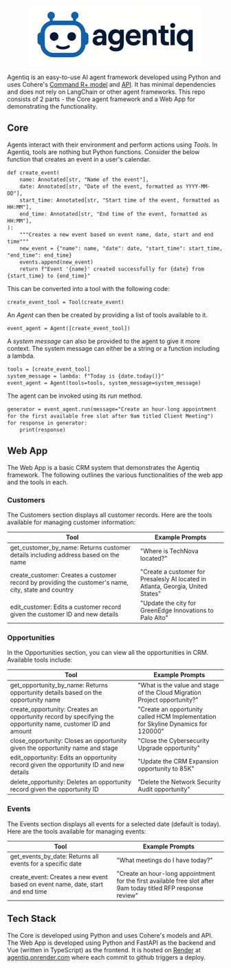 <div align="center">

![Agentiq Logo](assets/agentiq_logo.png)

</div>

Agentiq is an easy-to-use AI agent framework developed using Python and uses Cohere's [Command R+ model](https://docs.cohere.com/v2/docs/command-r-plus) and [API](https://docs.cohere.com/v2/reference/about). It has minimal dependencies and does not rely on LangChain or other agent frameworks. This repo consists of 2 parts - the Core agent framework and a Web App for demonstrating the functionality.

## Core
Agents interact with their environment and perform actions using *Tools*. In Agentiq, tools are nothing but Python functions. Consider the below function that creates an event in a user's calendar.

```
def create_event(
    name: Annotated[str, "Name of the event"],
    date: Annotated[str, "Date of the event, formatted as YYYY-MM-DD"],
    start_time: Annotated[str, "Start time of the event, formatted as HH:MM"],
    end_time: Annotated[str, "End time of the event, formatted as HH:MM"],
):
    """Creates a new event based on event name, date, start and end time"""
    new_event = {"name": name, "date": date, "start_time": start_time, "end_time": end_time}
    events.append(new_event)
    return f"Event '{name}' created successfully for {date} from {start_time} to {end_time}"
```

This can be converted into a tool with the following code:
```
create_event_tool = Tool(create_event)
```

An *Agent* can then be created by providing a list of tools available to it.
```
event_agent = Agent([create_event_tool])
```

A *system message* can also be provided to the agent to give it more context. The system message can either be a string or a function including a lambda.
```
tools = [create_event_tool]
system_message = lambda: f"Today is {date.today()}"
event_agent = Agent(tools=tools, system_message=system_message)
```

The agent can be invoked using its *run* method.
```
generator = event_agent.run(message="Create an hour-long appointment for the first available free slot after 9am titled Client Meeting")
for response in generator:
    print(response)
```

## Web App
The Web App is a basic CRM system that demonstrates the Agentiq framework. The following outlines the various functionalities of the web app and the tools in each.

### Customers
The Customers section displays all customer records. Here are the tools available for managing customer information:

| Tool	| Example Prompts |
| ------- | ----------------- |
| get_customer_by_name: Returns customer details including address based on the name | "Where is TechNova located?" |
| create_customer: Creates a customer record by providing the customer's name, city, state and country | "Create a customer for Presalesly AI located in Atlanta, Georgia, United States" |
| edit_customer: Edits a customer record given the customer ID and new details | "Update the city for GreenEdge Innovations to Palo Alto" |

### Opportunities
In the Opportunities section, you can view all the opportunities in CRM. Available tools include:

| Tool	| Example Prompts |
| ------- | ----------------- |
| get_opportunity_by_name: Returns opportunity details based on the opportunity name | "What is the value and stage of the Cloud Migration Project opportunity?" |
| create_opportunity: Creates an opportunity record by specifying the opportunity name, customer ID and amount | "Create an opportunity called HCM Implementation for Skyline Dynamics for 120000" |
| close_opportunity: Closes an opportunity given the opportunity name and stage | "Close the Cybersecurity Upgrade opportunity" |
| edit_opportunity: Edits an opportunity record given the opportunity ID and new details | "Update the CRM Expansion opportunity to 85K" |
| delete_opportunity: Deletes an opportunity record given the opportunity ID | "Delete the Network Security Audit opportunity" |

### Events
The Events section displays all events for a selected date (default is today). Here are the tools available for managing events:

| Tool	| Example Prompts |
| ------- | ----------------- |
| get_events_by_date: Returns all events for a specific date | "What meetings do I have today?" |
| create_event: Creates a new event based on event name, date, start and end time | "Create an hour-long appointment for the first available free slot after 9am today titled RFP response review" |

## Tech Stack
The Core is developed using Python and uses Cohere's models and API. The Web App is developed using Python and FastAPI as the backend and Vue (written in TypeScript) as the frontend. It is hosted on [Render](https://render.com/) at [agentiq.onrender.com](https://agentiq.onrender.com/) where each commit to github triggers a deploy.